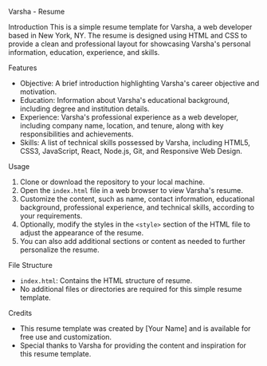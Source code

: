  Varsha - Resume

 Introduction
This is a simple resume template for Varsha, a web developer based in New York, NY. The resume is designed using HTML and CSS to provide a clean and professional layout for showcasing Varsha's personal information, education, experience, and skills.

 Features
- Objective: A brief introduction highlighting Varsha's career objective and motivation.
- Education: Information about Varsha's educational background, including degree and institution details.
- Experience: Varsha's professional experience as a web developer, including company name, location, and tenure, along with key responsibilities and achievements.
- Skills: A list of technical skills possessed by Varsha, including HTML5, CSS3, JavaScript, React, Node.js, Git, and Responsive Web Design.

 Usage
1. Clone or download the repository to your local machine.
2. Open the `index.html` file in a web browser to view Varsha's resume.
3. Customize the content, such as name, contact information, educational background, professional experience, and technical skills, according to your requirements.
4. Optionally, modify the styles in the `<style>` section of the HTML file to adjust the appearance of the resume.
5. You can also add additional sections or content as needed to further personalize the resume.

File Structure
- `index.html`: Contains the HTML structure of resume.
- No additional files or directories are required for this simple resume template.

Credits
- This resume template was created by [Your Name] and is available for free use and customization.
- Special thanks to Varsha for providing the content and inspiration for this resume template.

